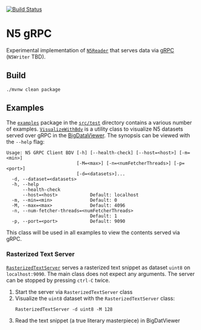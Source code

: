 [![Build Status](https://github.com/saalfeldlab/n5-grpc/actions/workflows/build.yaml/badge.svg)](https://github.com/hanslovsky/n5-grpc/actions)

# N5 gRPC

Experimental implementation of [`N5Reader`](https://github.com/saalfeldlab/n5) that serves data via [gRPC](https://grpc.io/) (`N5Writer` TBD).

## Build

```shell
./mvnw clean package
```

## Examples

The [`examples`](src/test/kotlin/org/janelia/saalfeldlab/n5/grpc/examples) package in the [`src/test`](src/test) directory contains a various number of examples.
[`VisualizeWithBdv`](src/test/kotlin/org/janelia/saalfeldlab/n5/grpc/examples/client/VisualizeWithBdv.kt)
is a utility class to visualize N5 datasets served over gRPC in the [BigDataViewer](https://imagej.net/plugins/bdv/).
The synopsis can be viewed with the `--help` flag:
```
Usage: N5 GRPC Client BDV [-h] [--health-check] [--host=<host>] [-m=<min>]
                          [-M=<max>] [-n=<numFetcherThreads>] [-p=<port>]
                          [-d=<datasets>]...
  -d, --dataset=<datasets>
  -h, --help
      --health-check
      --host=<host>            Default: localhost
  -m, --min=<min>              Default: 0
  -M, --max=<max>              Default: 4096
  -n, --num-fetcher-threads=<numFetcherThreads>
                               Default: 1
  -p, --port=<port>            Default: 9090
```
This class will be used in all examples to view the contents served via gRPC.

### Rasterized Text Server

[`RasterizedTextServer`](src/test/kotlin/org/janelia/saalfeldlab/n5/grpc/examples/server/RasterizedTextServer.kt) serves
a rasterized text snippet as dataset `uint8` on `localhost:9090`.
The main class does not expect any arguments.
The server can be stopped by pressing `ctrl-C` twice.

 1. Start the server via `RasterizedTextServer` class
 2. Visualize the `uint8` dataset with the `RasterizedTextServer` class:
    ```
    RasterizedTextServer -d uint8 -M 128
    ```
 3. Read the text snippet (a true literary masterpiece) in BigDatViewer